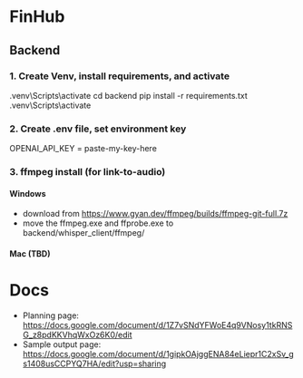 # FinHub

## Backend 
### 1. Create Venv, install requirements, and activate
.venv\Scripts\activate
cd backend
pip install -r requirements.txt
.venv\Scripts\activate
### 2. Create .env file, set environment key 
OPENAI_API_KEY = paste-my-key-here


### 3. ffmpeg install (for link-to-audio)
#### Windows
- download from https://www.gyan.dev/ffmpeg/builds/ffmpeg-git-full.7z
- move the ffmpeg.exe and ffprobe.exe to backend/whisper_client/ffmpeg/
#### Mac (TBD)


# Docs
- Planning page: https://docs.google.com/document/d/1Z7vSNdYFWoE4q9VNosy1tkRNSG_z8pdKKVhqWxOz6K0/edit
- Sample output page: https://docs.google.com/document/d/1gipkOAjggENA84eLiepr1C2xSv_gs1408usCCPYQ7HA/edit?usp=sharing

